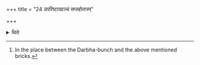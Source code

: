 +++
title = "24 उपरिष्टात्प्राञ्चं सप्तहोतारम्"

+++

<details><summary>थिते</summary>

24. The Adhvaryu places the bricks representing the Saptahotr̥ (formulae) upwards[^1] (from the west) to the east. 

[^1]: In the place between the Darbha-bunch and the above mentioned bricks.  
</details>
